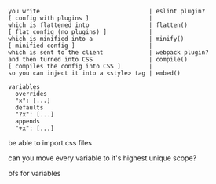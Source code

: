 ```none
you write                               | eslint plugin?
[ config with plugins ]                 |
which is flattened into                 | flatten()
[ flat config (no plugins) ]            |
which is minified into a                | minify()
[ minified config ]                     |
which is sent to the client             | webpack plugin?
and then turned into CSS                | compile()
[ compiles the config into CSS ]        |
so you can inject it into a <style> tag | embed()
```

```
variables
  overrides
  "x": [...]
  defaults
  "?x": [...]
  appends
  "+x": [...]
```

be able to import css files

can you move every variable to it's highest unique scope?

bfs for variables
